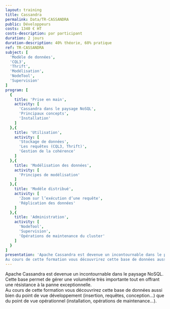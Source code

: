 ```yaml
---
layout: training
title: Cassandra
permalink: Data/TR-CASSANDRA
public: Développeurs
costs: 1340 € HT
costs-description: par participant
duration: 2 jours
duration-description: 40% théorie, 60% pratique
ref: TR-CASSANDRA
subject: [
  'Modèle de données',
  'CQL3',
  'Thrift',
  'Modélisation',
  'NodeTool',
  'Supervision'
]
program: [
  {
    title: 'Prise en main',
    activity: [
      'Cassandra dans le paysage NoSQL',
      'Principaux concepts',
      'Installation'
    ]
  },{
    title: 'Utilisation',
    activity: [
      'Stockage de données',
      'Les requêtes (CQL3, Thrift)',
      'Gestion de la cohérence'
    ]
  },{
    title: 'Modélisation des données',
    activity: [
      'Principes de modélisation'
    ]
  },{
    title: 'Modèle distribué',
    activity: [
      'Zoom sur l’exécution d’une requête',
      'Réplication des données'
    ]
  },{
    title: 'Administration',
    activity: [
      'NodeTool',
      'Supervision',
      'Opérations de maintenance du cluster'
    ]
  }
]
presentation: 'Apache Cassandra est devenue un incontournable dans le paysage NoSQL. Cette base permet de gérer une volumétrie très importante tout en offrant une résistance à la panne exceptionnelle.
Au cours de cette formation vous découvrirez cette base de données aussi bien du point de vue développement (insertion, requêtes, conception...) que du point de vue opérationnel (installation, opérations de maintenance...).'
---
```


Apache Cassandra est devenue un incontournable dans le paysage NoSQL. Cette base permet de gérer une volumétrie très importante tout en offrant une résistance à la panne exceptionnelle.  
Au cours de cette formation vous découvrirez cette base de données aussi bien du point de vue développement (insertion, requêtes, conception...) que du point de vue opérationnel (installation, opérations de maintenance...).  
